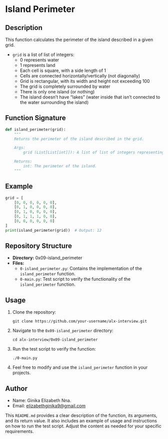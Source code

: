 # Island Perimeter

## Description

This function calculates the perimeter of the island described in a given grid.

- `grid` is a list of list of integers:
  - 0 represents water
  - 1 represents land
  - Each cell is square, with a side length of 1
  - Cells are connected horizontally/vertically (not diagonally)
  - Grid is rectangular, with its width and height not exceeding 100
  - The grid is completely surrounded by water
  - There is only one island (or nothing)
  - The island doesn’t have “lakes” (water inside that isn’t connected to the water surrounding the island)

## Function Signature

```python
def island_perimeter(grid):
    """
    Returns the perimeter of the island described in the grid.

    Args:
        grid (List[List[int]]): A list of list of integers representing the grid.

    Returns:
        int: The perimeter of the island.
    """
```

## Example

```python
grid = [
    [0, 0, 0, 0, 0, 0],
    [0, 1, 0, 0, 0, 0],
    [0, 1, 0, 0, 0, 0],
    [0, 1, 1, 1, 0, 0],
    [0, 0, 0, 0, 0, 0]
]
print(island_perimeter(grid))  # Output: 12
```

## Repository Structure

- **Directory:** 0x09-island_perimeter
- **Files:**
  - `0-island_perimeter.py`: Contains the implementation of the `island_perimeter` function.
  - `0-main.py`: Test script to verify the functionality of the `island_perimeter` function.

## Usage

1. Clone the repository:
   ```
   git clone https://github.com/your-username/alx-interview.git
   ```

2. Navigate to the `0x09-island_perimeter` directory:
   ```
   cd alx-interview/0x09-island_perimeter
   ```

3. Run the test script to verify the function:
   ```
   ./0-main.py
   ```

4. Feel free to modify and use the `island_perimeter` function in your projects.

## Author
- Name: Ginika Elizabeth Nna.
- Email: elizabethginika9@gmail.com

This `README.md` provides a clear description of the function, its arguments, and its return value. It also includes an example of usage and instructions on how to run the test script. Adjust the content as needed for your specific requirements.
